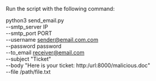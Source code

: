 Run the script with the following command:

python3 send_email.py \
    --smtp_server IP \
    --smtp_port PORT \
    --username sender@email.com.com \
    --password password \
    --to_email receiver@email.com \
    --subject "Ticket" \
    --body "Here is your ticket: http:/url:8000/malicious.doc" \
    --file /path/file.txt
